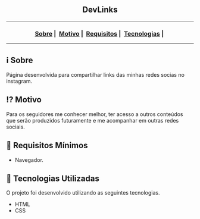 <h2 align="center">DevLinks</h2>

___


<h3 align="center">
  <a href="#information_source-sobre">Sobre</a>&nbsp;|&nbsp;
  <a href="#interrobang-motivo">Motivo</a>&nbsp;|&nbsp;
  <a href="#seedling-requisitos-mínimos">Requisitos</a>&nbsp;|&nbsp;
  <a href="#rocket-tecnologias-utilizadas">Tecnologias</a>&nbsp;|&nbsp;
</h3>

___

## :information_source: Sobre

Página desenvolvida para compartilhar links das minhas redes socias no instagram.

## :interrobang: Motivo

Para os seguidores me conhecer melhor, ter acesso a outros conteúdos que serão produzidos futuramente e me acompanhar em outras redes sociais.

## :seedling: Requisitos Mínimos

- Navegador.

## :rocket: Tecnologias Utilizadas 

O projeto foi desenvolvido utilizando as seguintes tecnologias.

- HTML
- CSS

